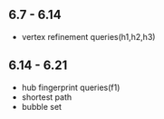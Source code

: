 ## 6.7 - 6.14
- vertex refinement queries(h1,h2,h3)
## 6.14 - 6.21
- hub fingerprint queries(f1)
- shortest path
- bubble set
